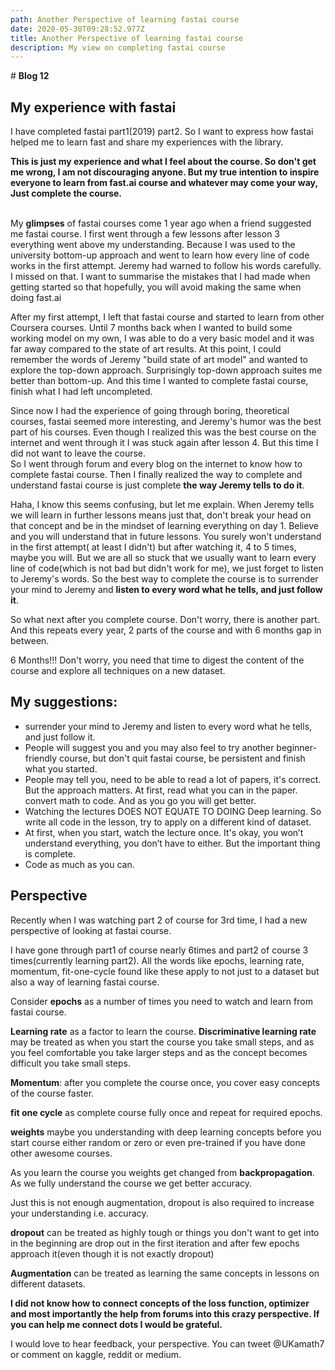 ```yaml
---
path: Another Perspective of learning fastai course
date: 2020-05-30T09:28:52.977Z
title: Another Perspective of learning fastai course
description: My view on completing fastai course
---
```

\# **Blog 12**

## My experience with fastai

I have completed fastai part1(2019) part2. So I want to express how fastai helped me to learn fast and share my experiences with the library.

**This is just my experience and what I feel about the course. So don't get me wrong, I am not discouraging anyone. But my true intention to inspire everyone to learn from fast.ai course and whatever may come your way, Just complete the course.**

\
My **glimpses** of fastai courses come 1 year ago when a friend suggested me fastai course. I first went through a few lessons after lesson 3 everything went above my understanding. Because I was used to the university bottom-up approach and went to learn how every line of code works in the first attempt. Jeremy had warned to follow his words carefully. I missed on that. I want to summarise the mistakes that I had made when getting started so that hopefully, you will avoid making the same when doing fast.ai

After my first attempt, I left that fastai course and started to learn from other Coursera courses. Until 7 months back when I wanted to build some working model on my own, I was able to do a very basic model and it was far away compared to the state of art results. At this point, I could remember the words of Jeremy "build state of art model" and wanted to explore the top-down approach. Surprisingly top-down approach suites me better than bottom-up. And this time I wanted to complete fastai course, finish what I had left uncompleted.

Since now I had the experience of going through boring, theoretical courses, fastai seemed more interesting, and Jeremy's humor was the best part of his courses. Even though I realized this was the best course on the internet and went through it I was stuck again after lesson 4. But this time I did not want to leave the course.\
So I went through forum and every blog on the internet to know how to complete fastai course. Then I finally realized the way to complete and understand fastai course is just complete **the way Jeremy tells to do it**. 

Haha, I know this seems confusing, but let me explain. When Jeremy tells we will learn in further lessons means just that, don't break your head on that concept and be in the mindset of learning everything on day 1. Believe and you will understand that in future lessons. You surely won't understand in the first attempt( at least I didn't) but after watching it, 4 to 5 times, maybe you will. But we are all so stuck that we usually want to learn every line of code(which is not bad but didn't work for me), we just forget to listen to Jeremy's words. So the best way to complete the course is to surrender your mind to Jeremy and **listen to every word what he tells, and just follow it**. 

So what next after you complete course. Don't worry, there is another part. And this repeats every year, 2 parts of the course and with 6 months gap in between. 

6 Months!!! Don't worry, you need that time to digest the content of the course and explore all techniques on a new dataset. 

## My suggestions:

* surrender your mind to Jeremy and listen to every word what he tells, and just follow it.
* People will suggest you and you may also feel to try another beginner-friendly course, but don't quit fastai course, be persistent and finish what you started.
* People may tell you, need to be able to read a lot of papers, it's correct. But the approach matters. At first, read what you can in the paper. convert math to code. And as you go you will get better.
* Watching the lectures DOES NOT EQUATE TO DOING Deep learning. So write all code in the lesson, try to apply on a different kind of dataset.
* At first, when you start, watch the lecture once. It's okay, you won’t understand everything, you don’t have to either. But the important thing is complete.
* Code as much as you can.



## Perspective

Recently when I was watching part 2 of course for 3rd time, I had a new perspective of looking at fastai course.

I have gone through part1 of course nearly 6times and part2 of course 3 times(currently learning part2). All the words like epochs, learning rate, momentum, fit-one-cycle found like these apply to not just to a dataset but also a way of learning fastai course.

Consider **epochs** as a number of times you need to watch and learn from fastai course.

**Learning rate** as a factor to learn the course. **Discriminative learning rate** may be treated as when you start the course you take small steps, and as you feel comfortable you take larger steps and as the concept becomes difficult you take small steps.

**Momentum**: after you complete the course once, you cover easy concepts of the course faster.

**fit one cycle** as complete course fully once and repeat for required epochs.

**weights** maybe you understanding with deep learning concepts before you start course either random or zero or even pre-trained if you have done other awesome courses.

As you learn the course you weights get changed from **backpropagation**. As we fully understand the course we get better accuracy. 

Just this is not enough augmentation, dropout is also required to increase your understanding i.e. accuracy. 

**dropout** can be treated as highly tough or things you don't want to get into in the beginning are drop out in the first iteration and after few epochs approach it(even though it is not exactly dropout)

**Augmentation** can be treated as learning the same concepts in lessons on different datasets.

**I did not know how to connect concepts of the loss function, optimizer and most importantly the help from forums into this crazy perspective. If you can help me connect dots I would be grateful.**

I would love to hear feedback, your perspective. You can tweet @UKamath7 or comment on kaggle, reddit or medium.
